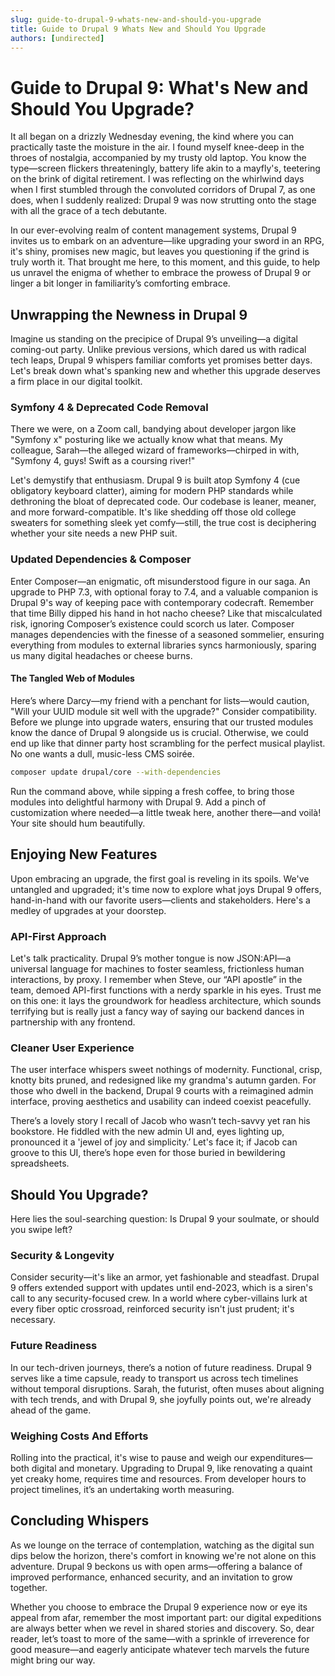 ```yaml
---
slug: guide-to-drupal-9-whats-new-and-should-you-upgrade
title: Guide to Drupal 9 Whats New and Should You Upgrade
authors: [undirected]
---
```



# Guide to Drupal 9: What's New and Should You Upgrade?

It all began on a drizzly Wednesday evening, the kind where you can practically taste the moisture in the air. I found myself knee-deep in the throes of nostalgia, accompanied by my trusty old laptop. You know the type—screen flickers threateningly, battery life akin to a mayfly's, teetering on the brink of digital retirement. I was reflecting on the whirlwind days when I first stumbled through the convoluted corridors of Drupal 7, as one does, when I suddenly realized: Drupal 9 was now strutting onto the stage with all the grace of a tech debutante.

In our ever-evolving realm of content management systems, Drupal 9 invites us to embark on an adventure—like upgrading your sword in an RPG, it's shiny, promises new magic, but leaves you questioning if the grind is truly worth it. That brought me here, to this moment, and this guide, to help us unravel the enigma of whether to embrace the prowess of Drupal 9 or linger a bit longer in familiarity’s comforting embrace.

## Unwrapping the Newness in Drupal 9

Imagine us standing on the precipice of Drupal 9’s unveiling—a digital coming-out party. Unlike previous versions, which dared us with radical tech leaps, Drupal 9 whispers familiar comforts yet promises better days. Let's break down what's spanking new and whether this upgrade deserves a firm place in our digital toolkit.

### Symfony 4 & Deprecated Code Removal

There we were, on a Zoom call, bandying about developer jargon like "Symfony x" posturing like we actually know what that means. My colleague, Sarah—the alleged wizard of frameworks—chirped in with, "Symfony 4, guys! Swift as a coursing river!"

Let's demystify that enthusiasm. Drupal 9 is built atop Symfony 4 (cue obligatory keyboard clatter), aiming for modern PHP standards while dethroning the bloat of deprecated code. Our codebase is leaner, meaner, and more forward-compatible. It's like shedding off those old college sweaters for something sleek yet comfy—still, the true cost is deciphering whether your site needs a new PHP suit.

### Updated Dependencies & Composer

Enter Composer—an enigmatic, oft misunderstood figure in our saga. An upgrade to PHP 7.3, with optional foray to 7.4, and a valuable companion is Drupal 9's way of keeping pace with contemporary codecraft. Remember that time Billy dipped his hand in hot nacho cheese? Like that miscalculated risk, ignoring Composer’s existence could scorch us later. Composer manages dependencies with the finesse of a seasoned sommelier, ensuring everything from modules to external libraries syncs harmoniously, sparing us many digital headaches or cheese burns.

#### The Tangled Web of Modules

Here’s where Darcy—my friend with a penchant for lists—would caution, "Will your UUID module sit well with the upgrade?" Consider compatibility. Before we plunge into upgrade waters, ensuring that our trusted modules know the dance of Drupal 9 alongside us is crucial. Otherwise, we could end up like that dinner party host scrambling for the perfect musical playlist. No one wants a dull, music-less CMS soirée.

```bash
composer update drupal/core --with-dependencies
```

Run the command above, while sipping a fresh coffee, to bring those modules into delightful harmony with Drupal 9. Add a pinch of customization where needed—a little tweak here, another there—and voilà! Your site should hum beautifully.

## Enjoying New Features

Upon embracing an upgrade, the first goal is reveling in its spoils. We've untangled and upgraded; it's time now to explore what joys Drupal 9 offers, hand-in-hand with our favorite users—clients and stakeholders. Here's a medley of upgrades at your doorstep.

### API-First Approach

Let's talk practicality. Drupal 9’s mother tongue is now JSON:API—a universal language for machines to foster seamless, frictionless human interactions, by proxy. I remember when Steve, our “API apostle” in the team, demoed API-first functions with a nerdy sparkle in his eyes. Trust me on this one: it lays the groundwork for headless architecture, which sounds terrifying but is really just a fancy way of saying our backend dances in partnership with any frontend.

### Cleaner User Experience

The user interface whispers sweet nothings of modernity. Functional, crisp, knotty bits pruned, and redesigned like my grandma's autumn garden. For those who dwell in the backend, Drupal 9 courts with a reimagined admin interface, proving aesthetics and usability can indeed coexist peacefully. 

There’s a lovely story I recall of Jacob who wasn’t tech-savvy yet ran his bookstore. He fiddled with the new admin UI and, eyes lighting up, pronounced it a 'jewel of joy and simplicity.’ Let's face it; if Jacob can groove to this UI, there’s hope even for those buried in bewildering spreadsheets.

## Should You Upgrade?

Here lies the soul-searching question: Is Drupal 9 your soulmate, or should you swipe left?

### Security & Longevity

Consider security—it's like an armor, yet fashionable and steadfast. Drupal 9 offers extended support with updates until end-2023, which is a siren's call to any security-focused crew. In a world where cyber-villains lurk at every fiber optic crossroad, reinforced security isn't just prudent; it's necessary.

### Future Readiness

In our tech-driven journeys, there’s a notion of future readiness. Drupal 9 serves like a time capsule, ready to transport us across tech timelines without temporal disruptions. Sarah, the futurist, often muses about aligning with tech trends, and with Drupal 9, she joyfully points out, we're already ahead of the game.

### Weighing Costs And Efforts

Rolling into the practical, it's wise to pause and weigh our expenditures—both digital and monetary. Upgrading to Drupal 9, like renovating a quaint yet creaky home, requires time and resources. From developer hours to project timelines, it’s an undertaking worth measuring.

## Concluding Whispers

As we lounge on the terrace of contemplation, watching as the digital sun dips below the horizon, there's comfort in knowing we're not alone on this adventure. Drupal 9 beckons us with open arms—offering a balance of improved performance, enhanced security, and an invitation to grow together.

Whether you choose to embrace the Drupal 9 experience now or eye its appeal from afar, remember the most important part: our digital expeditions are always better when we revel in shared stories and discovery. So, dear reader, let’s toast to more of the same—with a sprinkle of irreverence for good measure—and eagerly anticipate whatever tech marvels the future might bring our way.